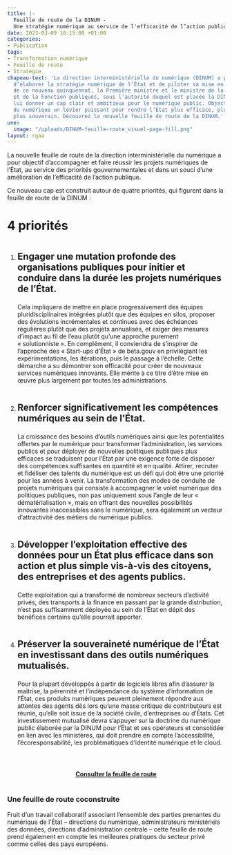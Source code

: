 ```yaml
---
title: |-
  Feuille de route de la DINUM -
  Une stratégie numérique au service de l'efficacité de l’action publique
date: 2023-03-09 10:15:00 +01:00
categories:
- Publication
tags:
- Transformation numérique
- Feuille de route
- Stratégie
chapeau-text: 'La direction interministérielle du numérique (DINUM) a pour mission
  d’élaborer la stratégie numérique de l’État et de piloter sa mise en œuvre. À l’aune
  de ce nouveau quinquennat, la Première ministre et le ministre de la Transformation
  et de la Fonction publiques, sous l’autorité duquel est placée la DINUM, ont souhaité
  lui donner un cap clair et ambitieux pour le numérique public. Objectif : faire
  du numérique un levier puissant pour rendre l’État plus efficace, plus simple et
  plus souverain. Découvrez la nouvelle feuille de route de la DINUM.'
une:
  image: "/uploads/DINUM-feuille-route_visuel-page-fill.png"
layout: rgaa
---
```


<p>La nouvelle feuille de route de la direction interministérielle du numérique a pour objectif d’accompagner et faire réussir les projets numériques de l’État, au service des priorités gouvernementales et dans un souci d’une amélioration de l’efficacité de l’action publique.</p>
<p>Ce nouveau cap est construit autour de quatre priorités, qui figurent dans la feuille de route de la DINUM :</p>

<h1 style="margin-bottom: 0.5em">4 priorités</h1>

<ol><li> <h2 class="h3" style="margin-bottom: 1em; margin-top: 2em">Engager une mutation profonde des organisations publiques pour initier et conduire dans la durée les projets numériques de l’État.</h2> <p>Cela impliquera de mettre en place progressivement des équipes pluridisciplinaires intégrées plutôt que des équipes en silos, proposer des évolutions incrémentales et continues avec des échéances régulières plutôt que des projets annualisés, et exiger des mesures d’impact au fil de l’eau plutôt qu’une approche purement «&nbsp;solutionniste&nbsp;». En complément, il conviendra de s’inspirer de l’approche des «&nbsp;Start-ups d’État&nbsp;» de beta.gouv en privilégiant les expérimentations, les itérations, puis le passage à l’échelle. Cette démarche a su démontrer son efficacité pour créer de nouveaux services numériques innovants. Elle mérite à ce titre d’être mise en œuvre plus largement par toutes les administrations. </p></li>

<li> <h2 class="h3" style="margin-bottom: 1em; margin-top: 2em">Renforcer significativement les compétences numériques au sein de l’État.</h2>
<p>La croissance des besoins d’outils numériques ainsi que les potentialités offertes par le numérique pour transformer l’administration, les services publics et pour déployer de nouvelles politiques publiques plus efficaces se traduisent pour l’État par une exigence forte de disposer des compétences suffisantes en quantité et en qualité. Attirer, recruter et fidéliser des talents du numérique est un défi qui doit être une priorité pour les années à venir. La transformation des modes de conduite de projets numériques qui consiste à accompagner le volet numérique des politiques publiques, non pas uniquement sous l’angle de leur « dématérialisation », mais en offrant des nouvelles possibilités innovantes inaccessibles sans le numérique, sera également un vecteur d’attractivité des métiers du numérique publics.</p></li>

<li> <h2 class="h3" style="margin-bottom: 1em; margin-top: 2em">Développer l’exploitation effective des données pour un État plus efficace dans son action et plus simple vis-à-vis des citoyens, des entreprises et des agents publics.</h2>
<p>Cette exploitation qui a transformé de nombreux secteurs d’activité privés, des transports à la finance en passant par la grande distribution, n’est pas suffisamment déployée au sein de l’État en dépit des bénéfices certains qu’elle pourrait apporter.</p></li>

<li> <h2 class="h3" style="margin-bottom: 1em; margin-top: 2em">Préserver la souveraineté numérique de l’État en investissant dans des outils numériques mutualisés.</h2>
<p>Pour la plupart développés à partir de logiciels libres afin d’assurer la maîtrise, la pérennité et l’indépendance du système d’information de l’État, ces produits numériques peuvent pleinement répondre aux attentes des agents dès lors qu’une masse critique de contributeurs est réunie, qu’elle soit issue de la société civile, d’entreprises ou d’États. Cet investissement mutualisé devra s’appuyer sur la doctrine du numérique public élaborée par la DINUM pour l’État et ses opérateurs et consolidée en lien avec les ministères, qui doit prendre en compte l’accessibilité, l’écoresponsabilité, les problématiques d’identité numérique et le cloud.</p></li></ol>

<div align="center" style="margin-bottom: 30px; margin-top: 4em;"><a href="/uploads/Feuille-de-route-DINUM.pdf" class="button" title="Consulter la feuille de route"><b>Consulter la feuille de route</b></a></div>

<div class="encadre noir" style="margin-bottom:40px"><h3 style="margin-top: 40px;">Une feuille de route coconstruite</h3><p>Fruit d’un travail collaboratif associant l’ensemble des parties prenantes du numérique de l’État – directions du numérique, administrateurs ministériels des données, directions d’administration centrale – cette feuille de route prend également en compte les meilleures pratiques du secteur privé comme celles des pays européens. </p></div>